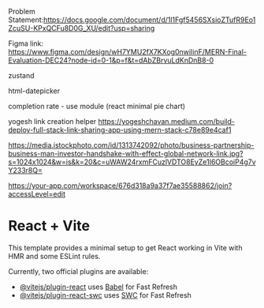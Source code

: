 Problem Statement:https://docs.google.com/document/d/1l1Fgf5456SXsioZTufR9Eo1ZcuSU-KPxQCFu8D0G_XU/edit?usp=sharing

Figma link: https://www.figma.com/design/wH7YMU2fX7KXog0nwiIinF/MERN-Final-Evaluation-DEC24?node-id=0-1&p=f&t=dAbZBrvuLdKnDnB8-0


zustand 

html-datepicker

completion rate - use module (react minimal pie chart)


yogesh link creation helper
https://yogeshchavan.medium.com/build-deploy-full-stack-link-sharing-app-using-mern-stack-c78e89e4caf1




https://media.istockphoto.com/id/1313742092/photo/business-partnership-business-man-investor-handshake-with-effect-global-network-link.jpg?s=1024x1024&w=is&k=20&c=uWAW24rxmFCuzlVDTO8EyZe1I6OBcoiP4g7vY233r8Q=









https://your-app.com/workspace/676d318a9a37f7ae35588862/join?accessLevel=edit
















































































# React + Vite

This template provides a minimal setup to get React working in Vite with HMR and some ESLint rules.

Currently, two official plugins are available:

- [@vitejs/plugin-react](https://github.com/vitejs/vite-plugin-react/blob/main/packages/plugin-react/README.md) uses [Babel](https://babeljs.io/) for Fast Refresh
- [@vitejs/plugin-react-swc](https://github.com/vitejs/vite-plugin-react-swc) uses [SWC](https://swc.rs/) for Fast Refresh